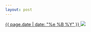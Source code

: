 ```yaml
---
layout: post
---
```


<p>
  <a href="/78">
    <time>{{ page.date | date: "%e %B %Y" }}</time>
    <img src="https://s3.amazonaws.com/life.aaronjgreenberg.com/78.jpg">
  </a>
  
</p>
